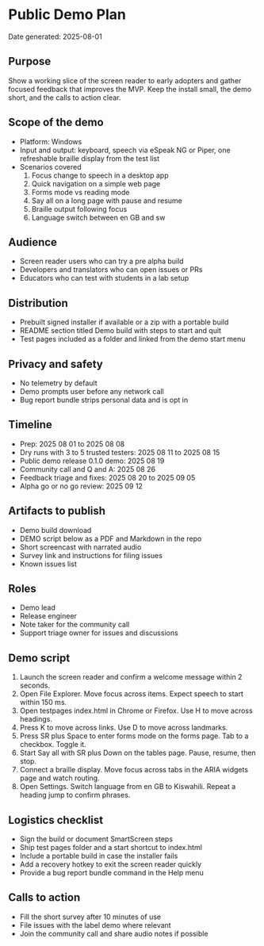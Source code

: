 # Public Demo Plan

Date generated: 2025-08-01

## Purpose
Show a working slice of the screen reader to early adopters and gather focused feedback that improves the MVP. Keep the install small, the demo short, and the calls to action clear.

## Scope of the demo
- Platform: Windows
- Input and output: keyboard, speech via eSpeak NG or Piper, one refreshable braille display from the test list
- Scenarios covered
  1. Focus change to speech in a desktop app
  2. Quick navigation on a simple web page
  3. Forms mode vs reading mode
  4. Say all on a long page with pause and resume
  5. Braille output following focus
  6. Language switch between en GB and sw

## Audience
- Screen reader users who can try a pre alpha build
- Developers and translators who can open issues or PRs
- Educators who can test with students in a lab setup

## Distribution
- Prebuilt signed installer if available or a zip with a portable build
- README section titled Demo build with steps to start and quit
- Test pages included as a folder and linked from the demo start menu

## Privacy and safety
- No telemetry by default
- Demo prompts user before any network call
- Bug report bundle strips personal data and is opt in

## Timeline
- Prep: 2025 08 01 to 2025 08 08
- Dry runs with 3 to 5 trusted testers: 2025 08 11 to 2025 08 15
- Public demo release 0.1.0 demo: 2025 08 19
- Community call and Q and A: 2025 08 26
- Feedback triage and fixes: 2025 08 20 to 2025 09 05
- Alpha go or no go review: 2025 09 12

## Artifacts to publish
- Demo build download
- DEMO script below as a PDF and Markdown in the repo
- Short screencast with narrated audio
- Survey link and instructions for filing issues
- Known issues list

## Roles
- Demo lead
- Release engineer
- Note taker for the community call
- Support triage owner for issues and discussions

## Demo script
1. Launch the screen reader and confirm a welcome message within 2 seconds.
2. Open File Explorer. Move focus across items. Expect speech to start within 150 ms.
3. Open testpages index.html in Chrome or Firefox. Use H to move across headings.
4. Press K to move across links. Use D to move across landmarks.
5. Press SR plus Space to enter forms mode on the forms page. Tab to a checkbox. Toggle it.
6. Start Say all with SR plus Down on the tables page. Pause, resume, then stop.
7. Connect a braille display. Move focus across tabs in the ARIA widgets page and watch routing.
8. Open Settings. Switch language from en GB to Kiswahili. Repeat a heading jump to confirm phrases.

## Logistics checklist
- Sign the build or document SmartScreen steps
- Ship test pages folder and a start shortcut to index.html
- Include a portable build in case the installer fails
- Add a recovery hotkey to exit the screen reader quickly
- Provide a bug report bundle command in the Help menu

## Calls to action
- Fill the short survey after 10 minutes of use
- File issues with the label demo where relevant
- Join the community call and share audio notes if possible
